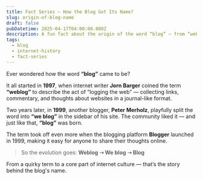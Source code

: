 ```yaml
---
title: Fact Series — How the Blog Got Its Name?
slug: origin-of-blog-name
draft: false
pubDatetime: 2025-04-17T04:00:00.000Z
description: A fun fact about the origin of the word “blog” — from “weblog” to the modern-day “blog.”
tags:
  - blog
  - internet-history
  - fact-series
---
```


Ever wondered how the word **“blog”** came to be?

It all started in **1997**, when internet writer **Jorn Barger** coined the term **“weblog”** to describe the act of “logging the web” — collecting links, commentary, and thoughts about websites in a journal-like format.

Two years later, in **1999**, another blogger, **Peter Merholz**, playfully split the word into **“we blog”** in the sidebar of his site. The community liked it — and just like that, **“blog”** was born.

The term took off even more when the blogging platform **Blogger** launched in 1999, making it easy for anyone to share their thoughts online.

> So the evolution goes: **Weblog ➝ We blog ➝ Blog**

From a quirky term to a core part of internet culture — that’s the story behind the blog's name.
